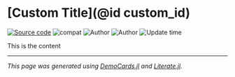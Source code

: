 # [Custom Title](@id custom_id)

[![Source code](https://img.shields.io/badge/download-julia-brightgreen.svg)](title_7.jl) ![compat](https://img.shields.io/badge/julia-1.2.3-blue.svg) ![Author](https://img.shields.io/badge/Author-Jane%20Doe-blue) ![Author](https://img.shields.io/badge/Author-John%20Roe-blue) ![Update time](https://img.shields.io/date/1580428800)

This is the content

---

*This page was generated using [DemoCards.jl](https://github.com/johnnychen94/DemoCards.jl) and [Literate.jl](https://github.com/fredrikekre/Literate.jl).*


